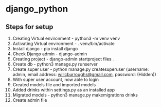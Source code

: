 # django_python

## Steps for setup

1. Creating Virtual environment - python3 -m venv venv
2. Activating Virtual environment - . venv/bin/activate
3. Install django - pip install django
4. Check Django admin - django-admin
5. Creating project - django-admin startproject files .
6. Create db - python3 manage.py runserver
7. Create super user - python manage.py createsuperuser (username: admin, email address: willcburroughs@gmail.com, password: (Hidden))
8. With super user account, now able to login
9. Created models file and imported models
10. Added drinks within settings.py as an installed app
11. Migrated models - python3 manage.py makemigrations drinks
12. Create admin file 
